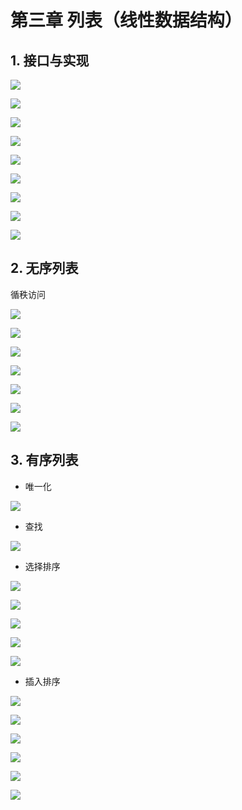 # 第三章 列表（线性数据结构）

## 1. 接口与实现

![](http://o97duqgf5.bkt.clouddn.com/18-2-3/26606261.jpg)

![](http://o97duqgf5.bkt.clouddn.com/18-2-3/94492433.jpg)

![](http://o97duqgf5.bkt.clouddn.com/18-2-3/73979584.jpg)

![](http://o97duqgf5.bkt.clouddn.com/18-2-3/55698391.jpg)

![](http://o97duqgf5.bkt.clouddn.com/18-2-3/89980151.jpg)

![](http://o97duqgf5.bkt.clouddn.com/18-2-3/46868164.jpg)

![](http://o97duqgf5.bkt.clouddn.com/18-2-3/9621192.jpg)

![](http://o97duqgf5.bkt.clouddn.com/18-2-3/95886624.jpg)

![](http://o97duqgf5.bkt.clouddn.com/18-2-3/39161794.jpg)

## 2. 无序列表

循秩访问

![](http://o97duqgf5.bkt.clouddn.com/18-2-3/70694471.jpg)

![](http://o97duqgf5.bkt.clouddn.com/18-2-3/22762396.jpg)

![](http://o97duqgf5.bkt.clouddn.com/18-2-3/14440961.jpg)

![](http://o97duqgf5.bkt.clouddn.com/18-2-3/71855124.jpg)

![](http://o97duqgf5.bkt.clouddn.com/18-2-3/44820795.jpg)

![](http://o97duqgf5.bkt.clouddn.com/18-2-3/99920896.jpg)

![](http://o97duqgf5.bkt.clouddn.com/18-2-3/1721078.jpg)

## 3. 有序列表

- 唯一化

![](http://o97duqgf5.bkt.clouddn.com/18-2-3/13068434.jpg)

- 查找

![](http://o97duqgf5.bkt.clouddn.com/18-2-3/58465805.jpg)

- 选择排序

![](http://o97duqgf5.bkt.clouddn.com/18-2-3/22709913.jpg)

![](http://o97duqgf5.bkt.clouddn.com/18-2-3/49663258.jpg)

![](http://o97duqgf5.bkt.clouddn.com/18-2-3/58549204.jpg)

![](http://o97duqgf5.bkt.clouddn.com/18-2-3/63897275.jpg)

![](http://o97duqgf5.bkt.clouddn.com/18-2-3/495478.jpg)

- 插入排序

![](http://o97duqgf5.bkt.clouddn.com/18-2-3/6425304.jpg)

![](http://o97duqgf5.bkt.clouddn.com/18-2-3/80819151.jpg)

![](http://o97duqgf5.bkt.clouddn.com/18-2-3/83688438.jpg)

![](http://o97duqgf5.bkt.clouddn.com/18-2-3/68730211.jpg)

![](http://o97duqgf5.bkt.clouddn.com/18-2-3/34372634.jpg)

![](http://o97duqgf5.bkt.clouddn.com/18-2-3/42612942.jpg)

